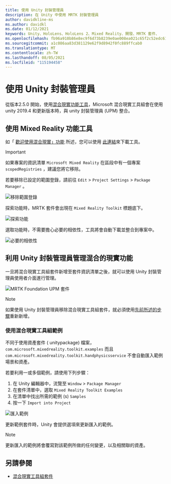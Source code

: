 ```yaml
---
title: 使用 Unity 封裝管理員
description: 在 Unity 中使用 MRTK 封裝管理員
author: davidkline-ms
ms.author: davidkl
ms.date: 01/12/2021
keywords: Unity、HoloLens、HoloLens 2、Mixed Reality、開發、MRTK 套件、
ms.openlocfilehash: fb96a910b86e8ec9f6d73b8239e0ae008ea021c65f2c52edc613d2fe02719e58
ms.sourcegitcommit: a1c086aa83d381129e62f9d8942f0fc889ffcab0
ms.translationtype: MT
ms.contentlocale: zh-TW
ms.lasthandoff: 08/05/2021
ms.locfileid: "115194458"
---
```

# <a name="using-the-unity-package-manager"></a>使用 Unity 封裝管理員

從版本2.5.0 開始，使用[混合現實功能工具](/windows/mixed-reality/develop/unity/welcome-to-mr-feature-tool)，Microsoft 混合現實工具組會在使用 unity 2019.4 和更新版本時，與 unity 封裝管理員 (UPM) 整合。

## <a name="using-the-mixed-reality-feature-tool"></a>使用 Mixed Reality 功能工具

如「 [歡迎使用混合現實」功能](/windows/mixed-reality/develop/unity/welcome-to-mr-feature-tool) 所述，您可以使用 [此連結](https://aka.ms/MRFeatureTool)來下載工具。

> [!IMPORTANT]
> 如果專案的資訊清單 `Microsoft Mixed Reality` 在區段中有一個專案 `scopedRegistries` ，建議您將它移除。
>
> 若要移除已設定的範圍登錄，請前往 `Edit`  >  `Project Settings`  >  `Package Manager` 。
>
> ![移除範圍登錄](../features/images/packaging/RemoveScopedRegistry.png)

探索功能時，MRTK 套件會出現在 `Mixed Reality Toolkit` 標題底下。

![探索功能](../features/images/packaging/DiscoverFeatures.png)

選取功能時，不需要擔心必要的相依性，工具將會自動下載並整合到專案中。

![必要的相依性](../features/images/packaging/RequiredDependencies.png)

## <a name="managing-mixed-reality-features-with-the-unity-package-manager"></a>利用 Unity 封裝管理員管理混合的現實功能

一旦將混合現實工具組套件新增至套件資訊清單之後，就可以使用 Unity 封裝管理員使用者介面進行管理。

![MRTK Foundation UPM 套件](../features/images/packaging/MRTK_FoundationUPM.png)

> [!NOTE]
> 如果使用 Unity 封裝管理員移除混合現實工具組套件，就必須使用[先前所述的步驟](#using-the-mixed-reality-feature-tool)重新新增。

### <a name="using-mixed-reality-toolkit-examples"></a>使用混合現實工具組範例

不同于使用資產套件 ( unitypackage) 檔案， `com.microsoft.mixedreality.toolkit.examples` 而且 `com.microsoft.mixedreality.toolkit.handphysicsservice` 不會自動匯入範例場景和資產。

若要利用一或多個範例，請使用下列步驟：

1. 在 Unity 編輯器中，流覽至 `Window` > `Package Manager`
1. 在套件清單中，選取 `Mixed Reality Toolkit Examples`
1. 在清單中找出所需的範例 (s) `Samples`
1. 按一下 `Import into Project`

![匯入範例](../features/images/packaging/MRTK_ExamplesUpm.png)

更新範例套件時，Unity 會提供選項來更新匯入的範例。

> [!NOTE]
> 更新匯入的範例將會覆寫對該範例所做的任何變更，以及相關聯的資產。

## <a name="see-also"></a>另請參閱

- [混合現實工具組套件](../packages/mrtk-packages.md)
